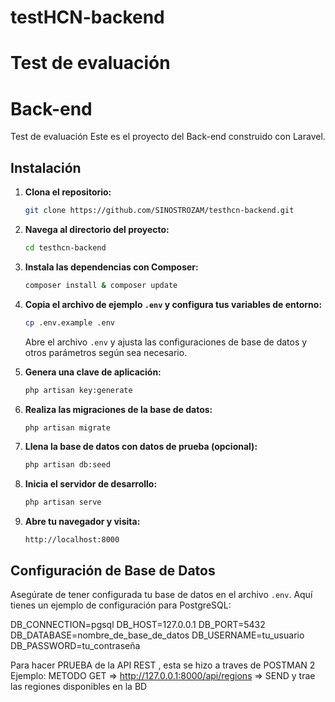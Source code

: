 # testHCN-backend

# Test de evaluación

# Back-end

Test de evaluación Este es el proyecto del Back-end construido con Laravel.

## Instalación

1. **Clona el repositorio:**

    ```bash
    git clone https://github.com/SINOSTROZAM/testhcn-backend.git
    ```

2. **Navega al directorio del proyecto:**

    ```bash
    cd testhcn-backend

    ```

3. **Instala las dependencias con Composer:**

    ```bash
    composer install & composer update
    ```

4. **Copia el archivo de ejemplo `.env` y configura tus variables de entorno:**

    ```bash
    cp .env.example .env
    ```

    Abre el archivo `.env` y ajusta las configuraciones de base de datos y otros parámetros según sea necesario.

5. **Genera una clave de aplicación:**

    ```bash
    php artisan key:generate
    ```

6. **Realiza las migraciones de la base de datos:**

    ```bash
    php artisan migrate
    ```

7. **Llena la base de datos con datos de prueba (opcional):**

    ```bash
    php artisan db:seed
    ```

8. **Inicia el servidor de desarrollo:**

    ```bash
    php artisan serve
    ```

9. **Abre tu navegador y visita:**

    ```
    http://localhost:8000
    ```

## Configuración de Base de Datos

Asegúrate de tener configurada tu base de datos en el archivo `.env`. Aquí tienes un ejemplo de configuración para PostgreSQL:

DB_CONNECTION=pgsql
DB_HOST=127.0.0.1
DB_PORT=5432
DB_DATABASE=nombre_de_base_de_datos
DB_USERNAME=tu_usuario
DB_PASSWORD=tu_contraseña

Para hacer PRUEBA de la API REST , esta se hizo  a traves de POSTMAN 2
Ejemplo: 
METODO GET =>  http://127.0.0.1:8000/api/regions  => SEND y trae las regiones disponibles en la BD
